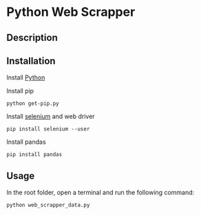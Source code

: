 # Python Web Scrapper

## Description

## Installation

Install [Python](https://www.python.org/downloads/)

Install pip

`python get-pip.py`

Install [selenium](https://pypi.org/project/selenium/) and web driver

`pip install selenium --user`

Install pandas

`pip install pandas`

## Usage

In the root folder, open a terminal and run the following command:

`python web_scrapper_data.py`

